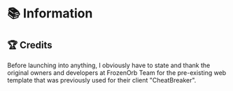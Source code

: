 # 📚 Information


## 🏆 Credits
Before launching into anything, I obviously have to state and thank the original owners and developers at FrozenOrb Team for the pre-existing web template that was previously used for their client "CheatBreaker".
